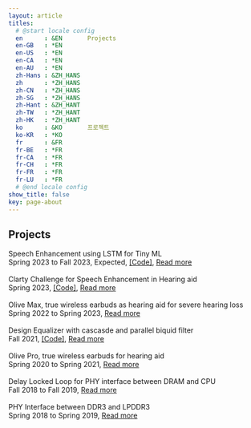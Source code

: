 ```yaml
---
layout: article
titles:
  # @start locale config
  en      : &EN       Projects
  en-GB   : *EN
  en-US   : *EN
  en-CA   : *EN
  en-AU   : *EN
  zh-Hans : &ZH_HANS
  zh      : *ZH_HANS
  zh-CN   : *ZH_HANS
  zh-SG   : *ZH_HANS
  zh-Hant : &ZH_HANT
  zh-TW   : *ZH_HANT
  zh-HK   : *ZH_HANT
  ko      : &KO       프로젝트
  ko-KR   : *KO
  fr      : &FR
  fr-BE   : *FR
  fr-CA   : *FR
  fr-CH   : *FR
  fr-FR   : *FR
  fr-LU   : *FR
  # @end locale config
show_title: false
key: page-about
---
```

## Projects
<div class="about__project__font">
  <div class="project__font">
    Speech Enhancement using LSTM for Tiny ML <br>
    <div class="duration__font">
      Spring 2023 to Fall 2023, Expected, <a href="https://github.com/ooshyun/Speech-Enhancement-TF">[Code]</a>, <a href="{% link _posts/projects/2022-11-13-speech-enhancement-tinyml.md %}">Read more</a> <br> 
    </div>
  </div>
  <br>
  <div class="project__font">
    Clarty Challenge for Speech Enhancement in Hearing aid <br>
    <div class="duration__font">
      Spring 2023, <a href="https://github.com/ooshyun/ClarityChallenge2023">[Code]</a>, <a href="{% link _posts/projects/2023-04-04-speech-enhancement-ha.md %}">Read more</a> <br> 
    </div>
  </div>
  <br>
  <div class="project__font">
    Olive Max, true wireless earbuds as hearing aid for severe hearing loss <br>
    <div class="duration__font">
      Spring 2022 to Spring 2023, <a href="{% link _posts/projects/2021-04-13-olive-pro-max-tws.md %}">Read more</a>
      <br>
    </div>
  </div>
  <br>
  <div class="project__font">
    Design Equalizer with cascasde and parallel biquid filter <br>
    <div class="duration__font">
      Fall 2021, <a href="https://github.com/ooshyun/FilterDesign">[Code]</a>, <a href="{% link _posts/projects/2021-12-20-equalizer.md %}">Read more</a> <br>
    </div> 
  </div>  
  <br>
  <div class="project__font">
    Olive Pro, true wireless earbuds for hearing aid <br>
    <div class="duration__font">
      Spring 2020 to Spring 2021, <a href="{% link _posts/projects/2021-04-13-olive-pro-max-tws.md %}">Read more</a> <br>
    </div>
  </div>  
  <br>
  <div class="project__font">
    Delay Locked Loop for PHY interface between DRAM and CPU <br>
    <div class="duration__font">
      Fall 2018 to Fall 2019, <a href="{% link _posts/projects/2019-09-19-delay-locked-loop.md %}">Read more</a> <br>
    </div>
  </div>
  <br>
  <div class="project__font">
    PHY Interface between DDR3 and LPDDR3 <br>
    <div class="duration__font">
      Spring 2018 to Spring 2019, <a href="{% link _posts/projects/2018-09-10-phy-interface.md %}">Read more</a> <br>
    </div>
  </div>
</div>